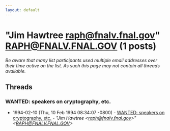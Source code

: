 ```yaml
---
layout: default
---
```


# "Jim Hawtree <raph@fnalv.fnal.gov>" <RAPH@FNALV.FNAL.GOV> (1 posts)

_Be aware that many list participants used multiple email addresses over their time active on the list. As such this page may not contain all threads available._

## Threads

### WANTED: speakers on cryptography, etc.
+ 1994-02-10 (Thu, 10 Feb 1994 08:34:07 -0800) - [WANTED: speakers on cryptography, etc.](/archive/1994/02/3051e2883cc27700fc795586f668f98cf14d60c4b5d6e15bc4634633455afb16) - _"Jim Hawtree \<raph@fnalv.fnal.gov\>" \<RAPH@FNALV.FNAL.GOV\>_


